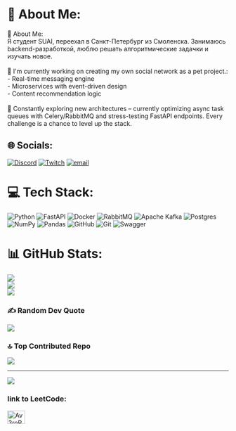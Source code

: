 # 💫 About Me:
💫 About Me:<br>Я студент SUAI, переехал в Санкт-Петербург из Смоленска. Занимаюсь backend-разработкой, люблю решать алгоритмические задачки и изучать новое.<br><br>🚧 I'm currently working on creating my own social network as a pet project.:  <br>- Real-time messaging engine  <br>- Microservices with event-driven design  <br>- Сontent recommendation logic<br><br>🚀 Constantly exploring new architectures – currently optimizing async task queues with Celery/RabbitMQ and stress-testing FastAPI endpoints. Every challenge is a chance to level up the stack.  <br>


## 🌐 Socials:
[![Discord](https://img.shields.io/badge/Discord-%237289DA.svg?logo=discord&logoColor=white)](https://discord.gg/av3rorr) [![Twitch](https://img.shields.io/badge/Twitch-%239146FF.svg?logo=Twitch&logoColor=white)](https://twitch.tv/av3rorr) [![email](https://img.shields.io/badge/Email-D14836?logo=gmail&logoColor=white)](mailto:av3rorr@gmail.com) 

# 💻 Tech Stack:
![Python](https://img.shields.io/badge/python-3670A0?style=for-the-badge&logo=python&logoColor=ffdd54) ![FastAPI](https://img.shields.io/badge/FastAPI-005571?style=for-the-badge&logo=fastapi) ![Docker](https://img.shields.io/badge/docker-%230db7ed.svg?style=for-the-badge&logo=docker&logoColor=white) ![RabbitMQ](https://img.shields.io/badge/rabbitmq-FF6600?style=for-the-badge&logo=rabbitmq&logoColor=white) ![Apache Kafka](https://img.shields.io/badge/Apache%20Kafka-000?style=for-the-badge&logo=apachekafka) ![Postgres](https://img.shields.io/badge/postgres-%23316192.svg?style=for-the-badge&logo=postgresql&logoColor=white) ![NumPy](https://img.shields.io/badge/numpy-%23013243.svg?style=for-the-badge&logo=numpy&logoColor=white) ![Pandas](https://img.shields.io/badge/pandas-%23150458.svg?style=for-the-badge&logo=pandas&logoColor=white) ![GitHub](https://img.shields.io/badge/github-%23121011.svg?style=for-the-badge&logo=github&logoColor=white) ![Git](https://img.shields.io/badge/git-%23F05033.svg?style=for-the-badge&logo=git&logoColor=white) ![Swagger](https://img.shields.io/badge/-Swagger-%23Clojure?style=for-the-badge&logo=swagger&logoColor=white)
# 📊 GitHub Stats:
![](https://github-readme-stats.vercel.app/api?username=Av3roRR&theme=vue&hide_border=false&include_all_commits=false&count_private=false)<br/>
![](https://github-readme-streak-stats.herokuapp.com/?user=Av3roRR&theme=vue&hide_border=false)<br/>
![](https://github-readme-stats.vercel.app/api/top-langs/?username=Av3roRR&theme=vue&hide_border=false&include_all_commits=false&count_private=false&layout=compact)

### ✍️ Random Dev Quote
![](https://quotes-github-readme.vercel.app/api?type=horizontal&theme=merko)

### 🔝 Top Contributed Repo
![](https://github-contributor-stats.vercel.app/api?username=Av3roRR&limit=5&theme=merko&combine_all_yearly_contributions=true)

---
[![](https://visitcount.itsvg.in/api?id=Av3roRR&icon=0&color=0)](https://visitcount.itsvg.in)

<!-- Proudly created with GPRM ( https://gprm.itsvg.in ) -->

<h3 align="left">link to LeetCode:</h3>
<p align="left">
<a href="https://leetcode.com/u/Av3roRR/" target="blank"><img align="center" src="https://raw.githubusercontent.com/rahuldkjain/github-profile-readme-generator/master/src/images/icons/Social/leet-code.svg" alt="Av3roRR" height="30" width="40" /></a>
</p>
